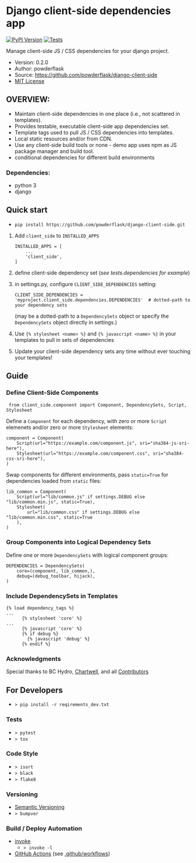 # Django client-side dependencies app

[![PyPI Version](https://img.shields.io/pypi/v/django-client-side.svg)][1]
[![Tests](https://github.com/powderflask/django-client-side/actions/workflows/pytest.yaml/badge.svg)][3]

[1]: <https://pypi.python.org/pypi/django-client-side>
[3]: <https://github.com/powderflask/django-client-side/actions/workflows/pytest.yaml>

Manage client-side JS / CSS dependencies for your django project.

 * Version: 0.2.0
 * Author: powderflask
 * Source: https://github.com/powderflask/django-client-side
 * [MIT License](https://github.com/powderflask/django-client-side/blob/master/LICENSE)


## OVERVIEW:

 * Maintain client-side dependencies in one place (i.e., not scattered in templates).
 * Provides testable, executable client-side app dependencies set.
 * Template tags used to pull JS / CSS dependencies into templates.
 * Local static resources and/or from CDN. 
 * Use any client-side build tools or none - demo app uses npm as JS package manager and build tool.
 * conditional dependencies for different build environments

### Dependencies:
 * python 3
 * django


## Quick start

* `pip install https://github.com/powderflask/django-client-side.git`

 1) Add `client_side` to `INSTALLED_APPS`
    ```
    INSTALLED_APPS = [
        ...
        'client_side',
    ]
    ```

 2) define client-side dependency set (*see tests.dependencies for example*)
 
 3) in settings.py, configure `CLIENT_SIDE_DEPENDENCIES` setting:
    ```
    CLIENT_SIDE_DEPENDENCIES = 'myproject.client_side.dependencies.DEPENDENCIES'  # dotted-path to your dependency sets
    ```
    (may be a dotted-path to a `DependencySets` object or specify the `DependencySets` object directly in settings.)
 4) Use `{% stylesheet <name> %}`  and  `{% javascript <name> %}` in your templates to pull in sets of dependencies
 
 5) Update your client-side dependency sets any time without ever touching your templates! 

## Guide
### Define Client-Side Components
```
 from client_side.component import Component, DependencySets, Script, Stylesheet
```

Define a `Component` for each dependency, with zero or more `Script` elemenets and/or zero or more `Stylesheet` elements:
```
component = Component(
    Script(url="https://example.com/component.js", sri="sha384-js-sri-here"),
    Stylesheet(url="https://example.com/component.css", sri="sha384-css-sri-here"),
)
```

Swap components for different environments, pass `static=True` for dependencies loaded from `static` files:
```
lib_common = Component(
    Script(url="lib/common.js" if settings.DEBUG else "lib/common.min.js", static=True),
    Stylesheet(
        url="lib/common.css" if settings.DEBUG else "lib/common.min.css", static=True
    ),
)
```

### Group Components into Logical Dependency Sets

Define one or more `DependencySets` with logical component groups:
```
DEPENDENCIES = DependencySets(
    core=(component, lib_common,),
    debug=(debug_toolbar, hijack), 
)
```

### Include DependencySets in Templates
```
{% load dependency_tags %}
...
      {% stylesheet 'core' %}
...
      {% javascript 'core' %}
      {% if debug %}
        {% javascript 'debug' %}
      {% endif %}  
```


### Acknowledgments
Special thanks to BC Hydro, [Chartwell](https://crgl.ca/),
and all [Contributors](https://github.com/powderflask/django-client-side/graphs/contributors)

## For Developers
 * `> pip install -r reqirements_dev.txt`

### Tests
 * `> pytest`
 * `> tox`

### Code Style
 * `> isort`
 * `> black`
 * `> flake8`

### Versioning
 * [Semantic Versioning](https://semver.org/)
 * `> bumpver` 

### Build / Deploy Automation
 * [invoke](https://www.pyinvoke.org/)
   * `> invoke -l` 
 * [GitHub Actions](https://docs.github.com/en/actions) (see [.github/workflows](https://github.com/powderflask/django_document_catalogue/tree/master/.github/workflows))
